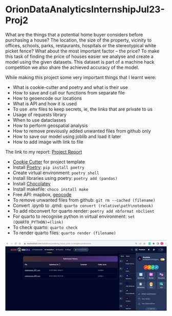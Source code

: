# OrionDataAnalyticsInternshipJul23-Proj2

What are the things that a potential home buyer considers before purchasing a house? The location, the size of the property, vicinity to offices, schools, parks, restaurants, hospitals or the stereotypical white picket fence? What about the most important factor – the price? To make this task of finding the price of houses easier we analyse and create a model using the given datasets. This dataset is part of a machine hack competition we also share the achieved accuracy of the model.

While making this project some very important things that I learnt were:
- What is cookie-cutter and poetry and what is their use
- How to save and call our functions from separate file
- How to geoencode our locations
- What is API and how it is used
- To use .env files to keep secrets, ie, the links that are private to us 
- Usage of requests library
- When to use dataclasses
- How to perform geospatial analysis
- How to remove previously added unwanted files from github only
- How to save our model using joblib and load it later
- How to add image with link to file

The link to my report: [Project Report](https://anshikajain2405.github.io/OrionDataAnalyticsInternshipJul23-Proj2/docs.html)

- [Cookie Cutter](https://github.com/khuyentran1401/data-science-template/tree/prefect-poetry) for project template
- Install [Poetry](https://python-poetry.org/docs/#installation): `pip install poetry`
- Create virtual environment: `poetry shell`
- Install libraries using poetry: `poetry add (pandas)`
- Install [Chocolatey](https://chocolatey.org/install)
- Install makefile: `choco install make`
- Free API: mapbox, [geocode](https://geocode.maps.co/)
- To remove unwanted files from github: `git rm --cached (filename)`
- Convert .ipynb to .qmd: `quarto convert (relative\path\notebook)`
- To add nbconvert for quarto render: `poetry add nbformat nbclient`
- For quarto to recognise python in virtual environment: `set (QUARTO_PYTHON)=(link)`
- To check quarto: `quarto check`
- To render quarto files: `quarto render (filename)`

![Score](image.png)

